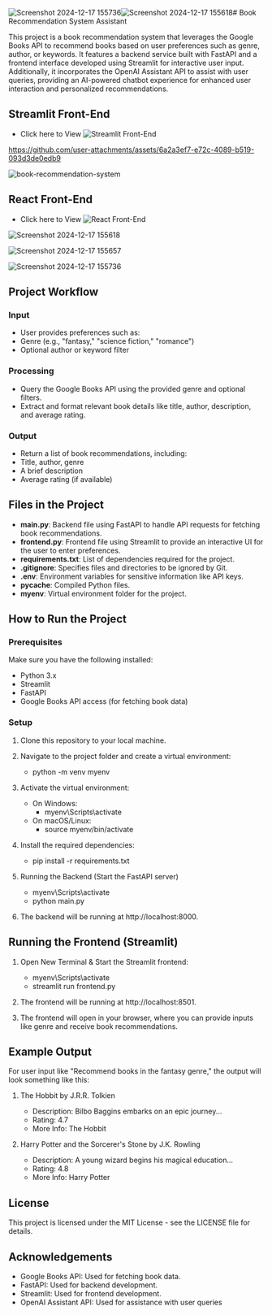 ![Screenshot 2024-12-17 155736](https://github.com/user-attachments/assets/4995d91e-75a8-4a9b-9c47-a328761c72ca)![Screenshot 2024-12-17 155618](https://github.com/user-attachments/assets/bdf63456-c1d4-4a95-b365-9ffbd4936d15)# Book Recommendation System Assistant

This project is a book recommendation system that leverages the Google Books API to recommend books based on user preferences such as genre, author, or keywords. It features a backend service built with FastAPI and a frontend interface developed using Streamlit for interactive user input. Additionally, it incorporates the OpenAI Assistant API to assist with user queries, providing an AI-powered chatbot experience for enhanced user interaction and personalized recommendations.

## Streamlit Front-End

- Click here to View ![Streamlit Front-End](https://book-recommendation-system.replit.app/)

https://github.com/user-attachments/assets/6a2a3ef7-e72c-4089-b519-093d3de0edb9

![book-recommendation-system](https://github.com/user-attachments/assets/3652466a-830c-4441-b056-6bee6fced15e)

## React Front-End

- Click here to View ![React Front-End](https://book-recommendation-system-react-app.replit.app/)

![Screenshot 2024-12-17 155618](https://github.com/user-attachments/assets/025e8a3b-cc87-46e3-9c39-aacb3ef66585)

![Screenshot 2024-12-17 155657](https://github.com/user-attachments/assets/0d8ba768-ab43-4698-8230-bf29e182ce55)

![Screenshot 2024-12-17 155736](https://github.com/user-attachments/assets/1528e684-807a-4837-bc3d-e559d7ed67dc)

## Project Workflow

### Input
- User provides preferences such as:
- Genre (e.g., "fantasy," "science fiction," "romance")
- Optional author or keyword filter

### Processing
- Query the Google Books API using the provided genre and optional filters.
- Extract and format relevant book details like title, author, description, and average rating.

### Output
- Return a list of book recommendations, including:
- Title, author, genre
- A brief description
- Average rating (if available)

## Files in the Project

- **main.py**: Backend file using FastAPI to handle API requests for fetching book recommendations.
- **frontend.py**: Frontend file using Streamlit to provide an interactive UI for the user to enter preferences.
- **requirements.txt**: List of dependencies required for the project.
- **.gitignore**: Specifies files and directories to be ignored by Git.
- **.env**: Environment variables for sensitive information like API keys.
- **__pycache__**: Compiled Python files.
- **myenv**: Virtual environment folder for the project.

## How to Run the Project

### Prerequisites

Make sure you have the following installed:
- Python 3.x
- Streamlit
- FastAPI
- Google Books API access (for fetching book data)

### Setup

1. Clone this repository to your local machine.
2. Navigate to the project folder and create a virtual environment:
   - python -m venv myenv

3. Activate the virtual environment:
   - On Windows:
      - myenv\Scripts\activate
   - On macOS/Linux:
      - source myenv/bin/activate

4. Install the required dependencies:
   - pip install -r requirements.txt

5. Running the Backend (Start the FastAPI server)
   - myenv\Scripts\activate
   - python main.py
     
6. The backend will be running at http://localhost:8000.

## Running the Frontend (Streamlit)

1. Open New Terminal & Start the Streamlit frontend:
   - myenv\Scripts\activate 
   - streamlit run frontend.py
     
2. The frontend will be running at http://localhost:8501.

3. The frontend will open in your browser, where you can provide inputs like genre and receive book recommendations.

## Example Output

For user input like "Recommend books in the fantasy genre," the output will look something like this:

1. The Hobbit by J.R.R. Tolkien

   - Description: Bilbo Baggins embarks on an epic journey...
   - Rating: 4.7
   - More Info: The Hobbit

2. Harry Potter and the Sorcerer's Stone by J.K. Rowling

   - Description: A young wizard begins his magical education...
   - Rating: 4.8
   - More Info: Harry Potter

## License

This project is licensed under the MIT License - see the LICENSE file for details.

## Acknowledgements

- Google Books API: Used for fetching book data.
- FastAPI: Used for backend development.
- Streamlit: Used for frontend development.
- OpenAI Assistant API: Used for assistance with user queries
